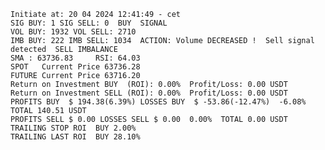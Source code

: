     Initiate at: 20 04 2024 12:41:49 - cet
    SIG BUY: 1 SIG SELL: 0  BUY  SIGNAL
    VOL BUY: 1932 VOL SELL: 2710
    IMB BUY: 222 IMB SELL: 1034  ACTION: Volume DECREASED !  Sell signal detected  SELL IMBALANCE
    SMA : 63736.83     RSI: 64.03
    SPOT   Current Price 63736.28
    FUTURE Current Price 63716.20
    Return on Investment BUY  (ROI): 0.00%  Profit/Loss: 0.00 USDT
    Return on Investment SELL (ROI): 0.00%  Profit/Loss: 0.00 USDT
    PROFITS BUY  $ 194.38(6.39%) LOSSES BUY  $ -53.86(-12.47%)  -6.08%  TOTAL 140.51 USDT
    PROFITS SELL $ 0.00 LOSSES SELL $ 0.00  0.00%  TOTAL 0.00 USDT
    TRAILING STOP ROI  BUY 2.00%
    TRAILING LAST ROI  BUY 28.10%
